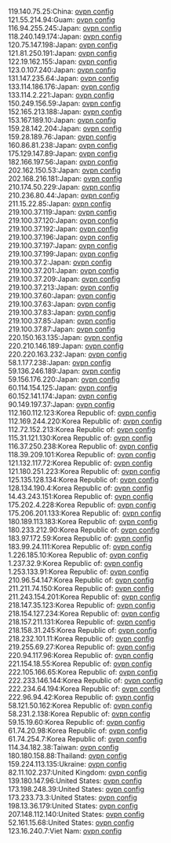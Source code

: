 119.140.75.25:China: [ovpn config](vpn/119_140_75_25.ovpn)  
121.55.214.94:Guam: [ovpn config](vpn/121_55_214_94.ovpn)  
116.94.255.245:Japan: [ovpn config](vpn/116_94_255_245.ovpn)  
118.240.149.174:Japan: [ovpn config](vpn/118_240_149_174.ovpn)  
120.75.147.198:Japan: [ovpn config](vpn/120_75_147_198.ovpn)  
121.81.250.191:Japan: [ovpn config](vpn/121_81_250_191.ovpn)  
122.19.162.155:Japan: [ovpn config](vpn/122_19_162_155.ovpn)  
123.0.107.240:Japan: [ovpn config](vpn/123_0_107_240.ovpn)  
131.147.235.64:Japan: [ovpn config](vpn/131_147_235_64.ovpn)  
133.114.186.176:Japan: [ovpn config](vpn/133_114_186_176.ovpn)  
133.114.2.221:Japan: [ovpn config](vpn/133_114_2_221.ovpn)  
150.249.156.59:Japan: [ovpn config](vpn/150_249_156_59.ovpn)  
152.165.213.188:Japan: [ovpn config](vpn/152_165_213_188.ovpn)  
153.167.189.10:Japan: [ovpn config](vpn/153_167_189_10.ovpn)  
159.28.142.204:Japan: [ovpn config](vpn/159_28_142_204.ovpn)  
159.28.189.76:Japan: [ovpn config](vpn/159_28_189_76.ovpn)  
160.86.81.238:Japan: [ovpn config](vpn/160_86_81_238.ovpn)  
175.129.147.89:Japan: [ovpn config](vpn/175_129_147_89.ovpn)  
182.166.197.56:Japan: [ovpn config](vpn/182_166_197_56.ovpn)  
202.162.150.53:Japan: [ovpn config](vpn/202_162_150_53.ovpn)  
202.168.216.181:Japan: [ovpn config](vpn/202_168_216_181.ovpn)  
210.174.50.229:Japan: [ovpn config](vpn/210_174_50_229.ovpn)  
210.236.80.44:Japan: [ovpn config](vpn/210_236_80_44.ovpn)  
211.15.22.85:Japan: [ovpn config](vpn/211_15_22_85.ovpn)  
219.100.37.119:Japan: [ovpn config](vpn/219_100_37_119.ovpn)  
219.100.37.120:Japan: [ovpn config](vpn/219_100_37_120.ovpn)  
219.100.37.192:Japan: [ovpn config](vpn/219_100_37_192.ovpn)  
219.100.37.196:Japan: [ovpn config](vpn/219_100_37_196.ovpn)  
219.100.37.197:Japan: [ovpn config](vpn/219_100_37_197.ovpn)  
219.100.37.199:Japan: [ovpn config](vpn/219_100_37_199.ovpn)  
219.100.37.2:Japan: [ovpn config](vpn/219_100_37_2.ovpn)  
219.100.37.201:Japan: [ovpn config](vpn/219_100_37_201.ovpn)  
219.100.37.209:Japan: [ovpn config](vpn/219_100_37_209.ovpn)  
219.100.37.213:Japan: [ovpn config](vpn/219_100_37_213.ovpn)  
219.100.37.60:Japan: [ovpn config](vpn/219_100_37_60.ovpn)  
219.100.37.63:Japan: [ovpn config](vpn/219_100_37_63.ovpn)  
219.100.37.83:Japan: [ovpn config](vpn/219_100_37_83.ovpn)  
219.100.37.85:Japan: [ovpn config](vpn/219_100_37_85.ovpn)  
219.100.37.87:Japan: [ovpn config](vpn/219_100_37_87.ovpn)  
220.150.163.135:Japan: [ovpn config](vpn/220_150_163_135.ovpn)  
220.210.146.189:Japan: [ovpn config](vpn/220_210_146_189.ovpn)  
220.220.163.232:Japan: [ovpn config](vpn/220_220_163_232.ovpn)  
58.1.177.238:Japan: [ovpn config](vpn/58_1_177_238.ovpn)  
59.136.246.189:Japan: [ovpn config](vpn/59_136_246_189.ovpn)  
59.156.176.220:Japan: [ovpn config](vpn/59_156_176_220.ovpn)  
60.114.154.125:Japan: [ovpn config](vpn/60_114_154_125.ovpn)  
60.152.141.174:Japan: [ovpn config](vpn/60_152_141_174.ovpn)  
90.149.197.37:Japan: [ovpn config](vpn/90_149_197_37.ovpn)  
112.160.112.123:Korea Republic of: [ovpn config](vpn/112_160_112_123.ovpn)  
112.169.244.220:Korea Republic of: [ovpn config](vpn/112_169_244_220.ovpn)  
112.72.152.213:Korea Republic of: [ovpn config](vpn/112_72_152_213.ovpn)  
115.31.121.130:Korea Republic of: [ovpn config](vpn/115_31_121_130.ovpn)  
116.37.250.238:Korea Republic of: [ovpn config](vpn/116_37_250_238.ovpn)  
118.39.209.101:Korea Republic of: [ovpn config](vpn/118_39_209_101.ovpn)  
121.132.117.72:Korea Republic of: [ovpn config](vpn/121_132_117_72.ovpn)  
121.180.251.223:Korea Republic of: [ovpn config](vpn/121_180_251_223.ovpn)  
125.135.128.134:Korea Republic of: [ovpn config](vpn/125_135_128_134.ovpn)  
128.134.190.4:Korea Republic of: [ovpn config](vpn/128_134_190_4.ovpn)  
14.43.243.151:Korea Republic of: [ovpn config](vpn/14_43_243_151.ovpn)  
175.202.4.228:Korea Republic of: [ovpn config](vpn/175_202_4_228.ovpn)  
175.206.201.133:Korea Republic of: [ovpn config](vpn/175_206_201_133.ovpn)  
180.189.113.183:Korea Republic of: [ovpn config](vpn/180_189_113_183.ovpn)  
180.233.212.90:Korea Republic of: [ovpn config](vpn/180_233_212_90.ovpn)  
183.97.172.59:Korea Republic of: [ovpn config](vpn/183_97_172_59.ovpn)  
183.99.24.111:Korea Republic of: [ovpn config](vpn/183_99_24_111.ovpn)  
1.226.185.10:Korea Republic of: [ovpn config](vpn/1_226_185_10.ovpn)  
1.237.32.9:Korea Republic of: [ovpn config](vpn/1_237_32_9.ovpn)  
1.253.133.91:Korea Republic of: [ovpn config](vpn/1_253_133_91.ovpn)  
210.96.54.147:Korea Republic of: [ovpn config](vpn/210_96_54_147.ovpn)  
211.211.74.150:Korea Republic of: [ovpn config](vpn/211_211_74_150.ovpn)  
211.243.154.201:Korea Republic of: [ovpn config](vpn/211_243_154_201.ovpn)  
218.147.35.123:Korea Republic of: [ovpn config](vpn/218_147_35_123.ovpn)  
218.154.127.234:Korea Republic of: [ovpn config](vpn/218_154_127_234.ovpn)  
218.157.211.131:Korea Republic of: [ovpn config](vpn/218_157_211_131.ovpn)  
218.158.31.245:Korea Republic of: [ovpn config](vpn/218_158_31_245.ovpn)  
218.232.101.11:Korea Republic of: [ovpn config](vpn/218_232_101_11.ovpn)  
219.255.69.27:Korea Republic of: [ovpn config](vpn/219_255_69_27.ovpn)  
220.94.117.96:Korea Republic of: [ovpn config](vpn/220_94_117_96.ovpn)  
221.154.18.55:Korea Republic of: [ovpn config](vpn/221_154_18_55.ovpn)  
222.105.166.65:Korea Republic of: [ovpn config](vpn/222_105_166_65.ovpn)  
222.233.146.144:Korea Republic of: [ovpn config](vpn/222_233_146_144.ovpn)  
222.234.64.194:Korea Republic of: [ovpn config](vpn/222_234_64_194.ovpn)  
222.96.94.42:Korea Republic of: [ovpn config](vpn/222_96_94_42.ovpn)  
58.121.50.162:Korea Republic of: [ovpn config](vpn/58_121_50_162.ovpn)  
58.231.2.138:Korea Republic of: [ovpn config](vpn/58_231_2_138.ovpn)  
59.15.19.60:Korea Republic of: [ovpn config](vpn/59_15_19_60.ovpn)  
61.74.20.98:Korea Republic of: [ovpn config](vpn/61_74_20_98.ovpn)  
61.74.254.7:Korea Republic of: [ovpn config](vpn/61_74_254_7.ovpn)  
114.34.182.38:Taiwan: [ovpn config](vpn/114_34_182_38.ovpn)  
180.180.158.88:Thailand: [ovpn config](vpn/180_180_158_88.ovpn)  
159.224.113.135:Ukraine: [ovpn config](vpn/159_224_113_135.ovpn)  
82.11.102.237:United Kingdom: [ovpn config](vpn/82_11_102_237.ovpn)  
139.180.147.96:United States: [ovpn config](vpn/139_180_147_96.ovpn)  
173.198.248.39:United States: [ovpn config](vpn/173_198_248_39.ovpn)  
173.233.73.3:United States: [ovpn config](vpn/173_233_73_3.ovpn)  
198.13.36.179:United States: [ovpn config](vpn/198_13_36_179.ovpn)  
207.148.112.140:United States: [ovpn config](vpn/207_148_112_140.ovpn)  
52.161.15.68:United States: [ovpn config](vpn/52_161_15_68.ovpn)  
123.16.240.7:Viet Nam: [ovpn config](vpn/123_16_240_7.ovpn)  
